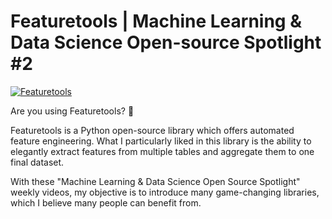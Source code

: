 # Featuretools | Machine Learning & Data Science Open-source Spotlight #2
[![Featuretools](https://img.youtube.com/vi/Q5U9rEKHIsk/0.jpg)](https://www.youtube.com/watch?v=Q5U9rEKHIsk "Featuretools")

Are you using Featuretools? 🔎

Featuretools is a Python open-source library which offers automated feature engineering. What I particularly liked in this library is the ability to elegantly extract features from multiple tables and aggregate them to one final dataset.

With these "Machine Learning & Data Science Open Source Spotlight" weekly videos, my objective is to introduce many game-changing libraries, which I believe many people can benefit from.
